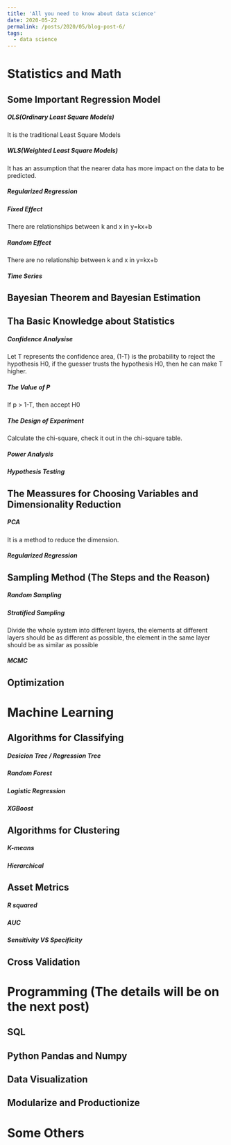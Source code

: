 ```yaml
---
title: 'All you need to know about data science'
date: 2020-05-22
permalink: /posts/2020/05/blog-post-6/
tags:
  - data science
---
```


# Statistics and Math
## Some Important Regression Model
##### OLS(Ordinary Least Square Models)
It is the traditional Least Square Models


##### WLS(Weighted Least Square Models)
It has an assumption that the nearer data has more impact on the data to be predicted.



##### Regularized Regression




##### Fixed Effect
There are relationships between k and x in y=kx+b



##### Random Effect
There are no relationship between k and x in y=kx+b



##### Time Series




## Bayesian Theorem and Bayesian Estimation










## Tha Basic Knowledge about Statistics
##### Confidence Analysise
Let T represents the confidence area, (1-T) is the probability to reject the hypothesis H0, if the guesser trusts the hypothesis H0, then he can make T higher.


##### The Value of P
If p > 1-T, then accept H0


##### The Design of Experiment
Calculate the chi-square, check it out in the chi-square table.




##### Power Analysis



##### Hypothesis Testing








## The Meassures for Choosing Variables and Dimensionality Reduction

##### PCA  
It is a method to reduce the dimension.







##### Regularized Regression









## Sampling Method (The Steps and the Reason)

##### Random Sampling




##### Stratified Sampling
Divide the whole system into different layers, the elements at different layers should be as different as possible, the element in the same layer should be as similar as possible



##### MCMC









## Optimization

















# Machine Learning
## Algorithms for Classifying
##### Desicion Tree / Regression Tree

##### Random Forest


##### Logistic Regression



##### XGBoost


















## Algorithms for Clustering
##### K-means


##### Hierarchical











## Asset Metrics
##### R squared


##### AUC




##### Sensitivity VS Specificity















## Cross Validation




# Programming (The details will be on the next post)
## SQL
## Python Pandas and Numpy
## Data Visualization
## Modularize and Productionize










# Some Others
